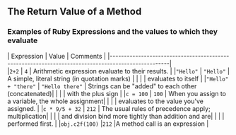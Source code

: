 ## **The Return Value of a Method** ##

### Examples of Ruby Expressions and the values to which they evaluate ###
|      Expression     |         Value          |                     Comments                       |
|---------------------------------------------------------------------------------------------------|  
|`2+2`                | `4`                    | Arithmetic expression evaluate to their results.   |
|`"Hello"`            | `"Hello"`              | A simple, literal string (in quotation marks)      |
|                     |                        | evaluates to itself                                |
|`"Hello" + "there"`  | `"Hello there"`        | Strings can be "added" to each other (concatenated)|
|                     |                        | with the plus sign                                 |
|`c = 100`            | `100`                  | When you assign to a variable, the whole assignment|
|                     |                        | evaluates to the value you've assigned.            |
|`c * 9/5 + 32`       | `212`                  | The usual rules of precedence apply; multiplication|
|                     |                        | and division bind more tightly than addition and are|
|                     |                        | performed first.                                    |
|`obj.c2f(100)`       |`212`                   |A method call is an expression                       |
